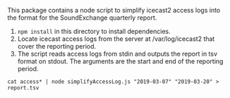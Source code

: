 This package contains a node script to simplify icecast2 access logs into the format for the SoundExchange quarterly report.

1. `npm install` in this directory to install dependencies.
2. Locate icecast access logs from the server at /var/log/icecast2 that cover the reporting period.
3. The script reads access logs from stdin and outputs the report in tsv format on stdout. The arguments are the start and end of the reporting period.

```
cat access* | node simplifyAccessLog.js "2019-03-07" "2019-03-20" > report.tsv
```

